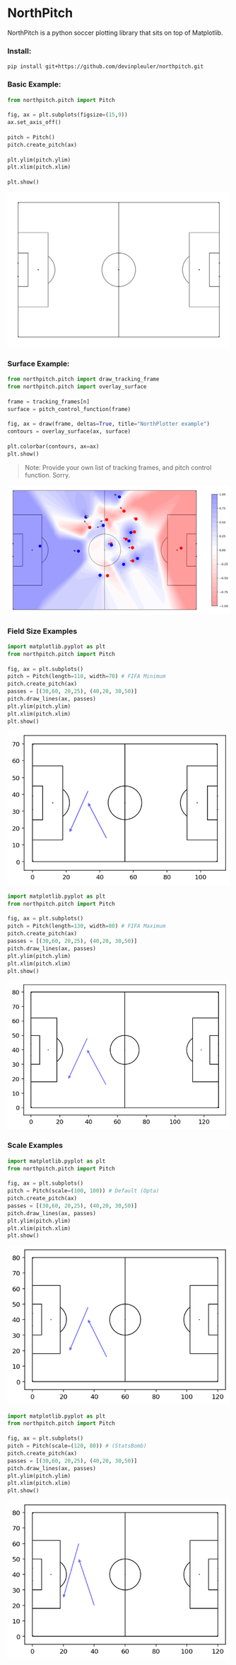 # NorthPitch

NorthPitch is a python soccer plotting library that sits on top of Matplotlib.

### Install:

```
pip install git+https://github.com/devinpleuler/northpitch.git
```

### Basic Example:
```python
from northpitch.pitch import Pitch

fig, ax = plt.subplots(figsize=(15,9))
ax.set_axis_off()

pitch = Pitch()
pitch.create_pitch(ax)

plt.ylim(pitch.ylim)
plt.xlim(pitch.xlim)

plt.show()
```
![alt text](./images/basic.png)


### Surface Example:

```python
from northpitch.pitch import draw_tracking_frame
from northpitch.pitch import overlay_surface

frame = tracking_frames[n]
surface = pitch_control_function(frame)

fig, ax = draw(frame, deltas=True, title="NorthPlotter example")
contours = overlay_surface(ax, surface)

plt.colorbar(contours, ax=ax)
plt.show()
```
> Note: Provide your own list of tracking frames, and pitch control function. Sorry.

![alt text](./images/pcf.png)


### Field Size Examples

```python
import matplotlib.pyplot as plt
from northpitch.pitch import Pitch

fig, ax = plt.subplots()
pitch = Pitch(length=110, width=70) # FIFA Minimum
pitch.create_pitch(ax)
passes = [(30,60, 20,25), (40,20, 30,50)]
pitch.draw_lines(ax, passes)
plt.ylim(pitch.ylim)
plt.xlim(pitch.xlim)
plt.show()
```
![alt text](./images/fifa_min.png)

```python
import matplotlib.pyplot as plt
from northpitch.pitch import Pitch

fig, ax = plt.subplots()
pitch = Pitch(length=130, width=80) # FIFA Maximum
pitch.create_pitch(ax)
passes = [(30,60, 20,25), (40,20, 30,50)]
pitch.draw_lines(ax, passes)
plt.ylim(pitch.ylim)
plt.xlim(pitch.xlim)
plt.show()
```
![alt text](./images/fifa_max.png)

### Scale Examples

```python
import matplotlib.pyplot as plt
from northpitch.pitch import Pitch

fig, ax = plt.subplots()
pitch = Pitch(scale=(100, 100)) # Default (Opta)
pitch.create_pitch(ax)
passes = [(30,60, 20,25), (40,20, 30,50)]
pitch.draw_lines(ax, passes)
plt.ylim(pitch.ylim)
plt.xlim(pitch.xlim)
plt.show()
```
![alt text](./images/opta.png)

```python
import matplotlib.pyplot as plt
from northpitch.pitch import Pitch

fig, ax = plt.subplots()
pitch = Pitch(scale=(120, 80)) # (StatsBomb)
pitch.create_pitch(ax)
passes = [(30,60, 20,25), (40,20, 30,50)]
pitch.draw_lines(ax, passes)
plt.ylim(pitch.ylim)
plt.xlim(pitch.xlim)
plt.show()
```
![alt text](./images/statsbomb.png)
